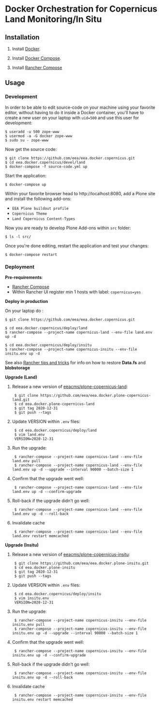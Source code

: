 # Docker Orchestration for Copernicus Land Monitoring/In Situ

## Installation

1. Install [Docker](https://www.docker.com/).

2. Install [Docker Compose](https://docs.docker.com/compose/).

3. Install [Rancher Compose](http://www.rancher.com)

## Usage

### Development

In order to be able to edit source-code on your machine using your favorite editor, without having to do it inside a Docker container, you'll have to create a new user on your laptop with `uid=500` and use this user for development:

    $ useradd -u 500 zope-www
    $ usermod -a -G docker zope-www
    $ sudo su - zope-www

Now get the source code:

    $ git clone https://github.com/eea/eea.docker.copernicus.git
    $ cd eea.docker.copernicus/devel/land
    $ docker-compose -f source-code.yml up

Start the application:

    $ docker-compose up

Within your favorite browser head to http://localhost:8080,
add a Plone site and install the following add-ons:
* `EEA Plone buildout profile`
* `Copernicus Theme`
* `Land Copernicus Content-Types`

Now you are ready to develop Plone Add-ons within `src` folder:

    $ ls -l src/

Once you're done editing, restart the application and test your changes:

    $ docker-compose restart


### Deployment

**Pre-requirements**:

* [Rancher Compose](http://docs.rancher.com/rancher/rancher-compose/)
* Within Rancher UI register min 1 hosts with label: `copernicus=yes`

**Deploy in production**

On your laptop do :

    $ git clone https://github.com/eea/eea.docker.copernicus.git

    $ cd eea.docker.copernicus/deploy/land
    $ rancher-compose --project-name copernicus-land --env-file land.env up -d

    $ cd eea.docker.copernicus/deploy/insitu
    $ rancher-compose --project-name copernicus-insitu --env-file insitu.env up -d

See also [Rancher tips and tricks](https://taskman.eionet.europa.eu/projects/netpub/wiki/Rancher_tips_and_tricks#Loading-data-into-a-database)
for info on how to restore **Data.fs** and **blobstorage**

**Upgrade (Land)**

1. Release a new version of [eeacms/plone-copernicus-land](https://hub.docker.com/r/eeacms/plone-copernicus-land/):

        $ git clone https://github.com/eea/eea.docker.plone-copernicus-land.git
        $ cd eea.docker.plone-copernicus-land
        $ git tag 2020-12-31
        $ git push --tags

2. Update VERSION within `.env` files:

        $ cd eea.docker.copernicus/deploy/land
        $ vim land.env
        VERSION=2020-12-31

3. Run the upgrade:

        $ rancher-compose --project-name copernicus-land --env-file land.env pull
        $ rancher-compose --project-name copernicus-land --env-file land.env up -d --upgrade --interval 90000 --batch-size 1

4. Confirm that the upgrade went well:

        $ rancher-compose --project-name copernicus-land --env-file land.env up -d --confirm-upgrade

5. Roll-back if the upgrade didn't go well:

        $ rancher-compose --project-name copernicus-land --env-file land.env up -d --roll-back

6. Invalidate cache

        $ rancher-compose --project-name copernicus-land --env-file land.env restart memcached


**Upgrade (Insitu)**

1. Release a new version of [eeacms/plone-copernicus-insitu](https://hub.docker.com/r/eeacms/plone-copernicus-insitu/):

        $ git clone https://github.com/eea/eea.docker.plone-insitu.git
        $ cd eea.docker.plone-insitu
        $ git tag 2020-12-31
        $ git push --tags

2. Update VERSION within `.env` files:

        $ cd eea.docker.copernicus/deploy/insitu
        $ vim insitu.env
        VERSION=2020-12-31

3. Run the upgrade:

        $ rancher-compose --project-name copernicus-insitu --env-file insitu.env pull
        $ rancher-compose --project-name copernicus-insitu --env-file insitu.env up -d --upgrade --interval 90000 --batch-size 1

4. Confirm that the upgrade went well:

        $ rancher-compose --project-name copernicus-insitu --env-file insitu.env up -d --confirm-upgrade

5. Roll-back if the upgrade didn't go well:

        $ rancher-compose --project-name copernicus-insitu --env-file insitu.env up -d --roll-back

6. Invalidate cache

        $ rancher-compose --project-name copernicus-insitu --env-file insitu.env restart memcached
